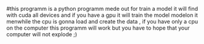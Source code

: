 #this programm is a python programm mede out for train a model it will find with cuda all devices and if you have a gpu it will train the model modelon it menwhile the cpu is gonna load and  create the data , if you have only a cpu on the computer this programm will work but you have to hope that your computer will not explode ;) 

